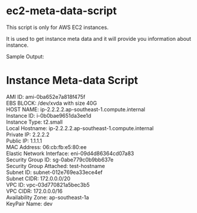 # ec2-meta-data-script

This script is only for AWS EC2 instances.

It is used to get instance meta data and it will provide you information about instance.

Sample Output:

<!DOCTYPE html>
<html lang="en">
<head>
    <meta charset="UTF-8">
    <meta name="viewport" content="width=device-width, initial-scale=1.0">
    <tit</head>
<body>
    <div class="container">
        <h1>Instance Meta-data Script</h1>
        <div class="meta-data">
            <div><span class="label">AMI ID:</span> <span class="value">ami-0ba652e7a818f475f</span></div>
            <div><span class="label">EBS BLOCK:</span> <span class="value">/dev/xvda with size 40G</span></div>
            <div><span class="label">HOST NAME:</span> <span class="value">ip-2.2.2.2.ap-southeast-1.compute.internal</span></div>
            <div><span class="label">Instance ID:</span> <span class="value">i-0b0bae9651da3ee1d</span></div>
            <div><span class="label">Instance Type:</span> <span class="value">t2.small</span></div>
            <div><span class="label">Local Hostname:</span> <span class="value">ip-2.2.2.2.ap-southeast-1.compute.internal</span></div>
            <div><span class="label">Private IP:</span> <span class="value">2.2.2.2</span></div>
            <div><span class="label">Public IP:</span> <span class="value">1.1.1.1</span></div>
            <div><span class="label">MAC Address:</span> <span class="value">06:cb:fb:e5:80:ee</span></div>
            <div><span class="label">Elastic Network Interface:</span> <span class="value">eni-09d4d86364cd07a83</span></div>
            <div><span class="label">Security Group ID:</span> <span class="value">sg-0abe779c0b9bb637e</span></div>
            <div><span class="label">Security Group Attached:</span> <span class="value">test-hostname</span></div>
            <div><span class="label">Subnet ID:</span> <span class="value">subnet-012e769ea33ece4ef</span></div>
            <div><span class="label">Subnet CIDR:</span> <span class="value">172.0.0.0/20</span></div>
            <div><span class="label">VPC ID:</span> <span class="value">vpc-03d770821a5bec3b5</span></div>
            <div><span class="label">VPC CIDR:</span> <span class="value">172.0.0.0/16</span></div>
            <div><span class="label">Availability Zone:</span> <span class="value">ap-southeast-1a</span></div>
            <div><span class="label">KeyPair Name:</span> <span class="value">dev</span></div>
        </div>
    </div>
</body>
</html>

